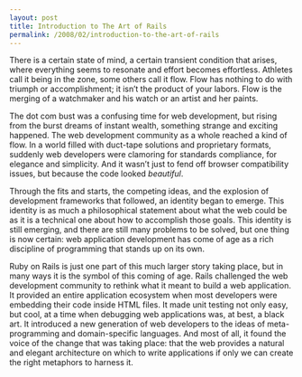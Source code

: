 ```yaml
---
layout: post
title: Introduction to The Art of Rails 
permalink: /2008/02/introduction-to-the-art-of-rails
---
```


There is a certain state of mind, a certain transient condition that arises,
where everything seems to resonate and effort becomes effortless. Athletes call
it being in the zone, some others call it flow. Flow has nothing to do with
triumph or accomplishment; it isn’t the product of your labors. Flow is the
merging of a watchmaker and his watch or an artist and her paints.

The dot com bust was a confusing time for web development, but rising from the
burst dreams of instant wealth, something strange and exciting happened. The
web development community as a whole reached a kind of flow. In a world filled
with duct-tape solutions and proprietary formats, suddenly web developers were
clamoring for standards compliance, for elegance and simplicity. And it wasn’t
just to fend off browser compatibility issues, but because the code looked
*beautiful*.  

Through the fits and starts, the competing ideas, and the explosion of
development frameworks that followed, an identity began to emerge. This
identity is as much a philosophical statement about what the web could be as it
is a technical one about how to accomplish those goals. This identity is still
emerging, and there are still many problems to be solved, but one thing is now
certain: web application development has come of age as a rich discipline of
programming that stands up on its own.

Ruby on Rails is just one part of this much larger story taking place, but in
many ways it is the symbol of this coming of age. Rails challenged the web
development community to rethink what it meant to build a web application. It
provided an entire application ecosystem when most developers were embedding
their code inside HTML files. It made unit testing not only easy, but cool, at
a time when debugging web applications was, at best, a black art. It introduced
a new generation of web developers to the ideas of meta-programming and
domain-specific languages. And most of all, it found the voice of the change
that was taking place: that the web provides a natural and elegant architecture
on which to write applications if only we can create the right metaphors to
harness it. 
